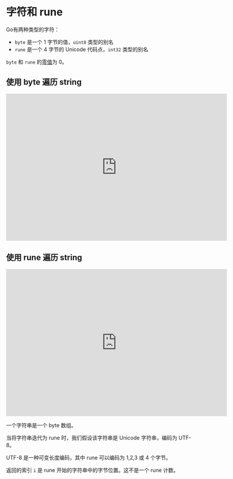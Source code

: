 # 字符和 rune

Go有两种类型的字符：

* `byte` 是一个 1 字节的值，`uint8` 类型的别名
* `rune` 是一个 4 字节的 Unicode 代码点，`int32` 类型的别名

`byte` 和 `rune` 的[零值](zero-values.md)为 0。

## 使用 byte 遍历 string

<iframe src='https://glot.io/snippets/fapbqod2xr/embed' frameborder='0' scrolling='no' sandbox='allow-forms allow-pointer-lock allow-popups allow-same-origin allow-scripts' width='600' height='400'></iframe>
 
## 使用 rune 遍历 string
 
 <iframe src='https://glot.io/snippets/fapbqp3ez8/embed' frameborder='0' scrolling='no' sandbox='allow-forms allow-pointer-lock allow-popups allow-same-origin allow-scripts' width='600' height='400'></iframe>
 
一个字符串是一个 byte 数组。

当将字符串迭代为 rune 时，我们假设该字符串是 Unicode 字符串，编码为 UTF-8。

UTF-8 是一种可变长度编码，其中 rune 可以编码为 1,2,3 或 4 个字节。

返回的索引 `i` 是 rune 开始的字符串中的字节位置。这不是一个 rune 计数。
